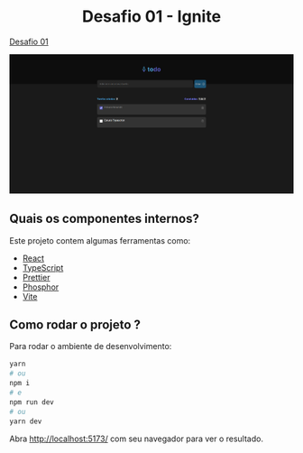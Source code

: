 <h1 align="center">
  Desafio 01 - Ignite
</h1>

[Desafio 01](https://desafio-01-react-ts.vercel.app/)

![demo](https://raw.githubusercontent.com/alisson-amaral-silva/desafio-01-react-ts/main/public/img/todo.png)


## Quais os componentes internos?

Este projeto contem algumas ferramentas como:

- [React](https://reactjs.org/)
- [TypeScript](https://www.typescriptlang.org/)
- [Prettier](https://prettier.io/)
- [Phosphor](https://phosphoricons.com/)
- [Vite](https://vitejs.dev/)

## Como rodar o projeto ?

Para rodar o ambiente de desenvolvimento:

```bash
yarn
# ou
npm i
# e
npm run dev
# ou
yarn dev
```

Abra [http://localhost:5173/](http://localhost:5173) com seu navegador para ver o resultado.
